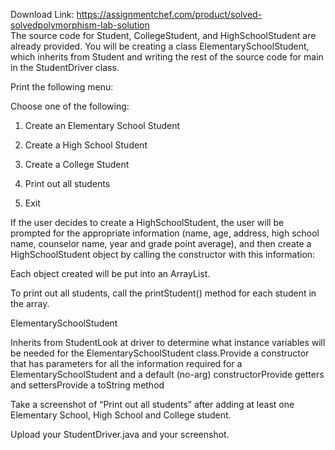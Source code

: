Download Link: https://assignmentchef.com/product/solved-solvedpolymorphism-lab-solution
<br>
The source code for Student, CollegeStudent, and HighSchoolStudent are already provided. You will be creating a class ElementarySchoolStudent, which inherits from Student and writing the rest of the source code for main in the StudentDriver class.

Print the following menu:

Choose one of the following:

1. Create an Elementary School Student

2. Create a High School Student

3. Create a College Student

4. Print out all students

5. Exit

If the user decides to create a HighSchoolStudent, the user will be prompted for the appropriate information (name, age, address, high school name, counselor name, year and grade point average), and then create a HighSchoolStudent object by calling the constructor with this information:

Each object created will be put into an ArrayList.

To print out all students, call the printStudent() method for each student in the array.

ElementarySchoolStudent

Inherits from StudentLook at driver to determine what instance variables will be needed for the ElementarySchoolStudent class.Provide a constructor that has parameters for all the information required for a ElementarySchoolStudent and a default (no-arg) constructorProvide getters and settersProvide a toString method

Take a screenshot of “Print out all students” after adding at least one Elementary School, High School and College student.

Upload your StudentDriver.java and your screenshot.